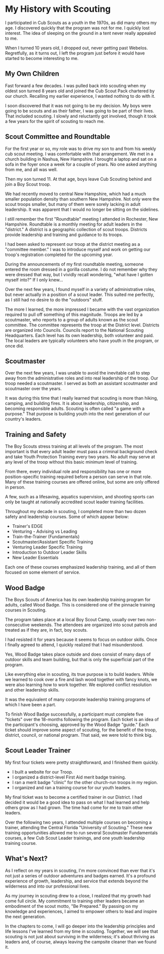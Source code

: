 # My History with Scouting

I participated in Cub Scouts as a youth in the 1970s, as did many others my age. I discovered quickly that the program was not for me. I quickly lost interest. The idea of sleeping on the ground in a tent never really appealed to me.

When I turned 10 years old, I dropped out, never getting past Webelos. Regretfully, as it turns out, I left the program just before it would have started to become interesting to me.

## My Own Children

Fast forward a few decades. I was pulled back into scouting when my oldest son turned 8 years old and joined the Cub Scout Pack chartered by our church. Recalling my earlier experience, I wanted nothing to do with it.

I soon discovered that it was not going to be my decision. My boys were going to be scouts and as their father, I was going to be part of their lives. That included scouting. I slowly and reluctantly got involved, though it took a few years for the spirit of scouting to reach me.

## Scout Committee and Roundtable

For the first year or so, my role was to drive my son to and from his weekly cub scout meeting. I was comfortable with that arrangement. We met in a church building in Nashua, New Hampshire. I brought a laptop and sat on a sofa in the foyer once a week for a couple of years. No one asked anything from me, and all was well.

Then my son turned 11. At that age, boys leave Cub Scouting behind and join a Boy Scout troop.

We had recently moved to central New Hampshire, which had a much smaller population density than southern New Hampshire. Not only were the scout troops smaller, but many of them were sorely lacking in adult leadership. It was apparent that I would no longer be sitting on the sidelines.

I still remember the first "Roundtable" meeting I attended in Rochester, New Hampshire. Roundtable is a monthly meeting for adult leaders in the "district." A district is a geographic collection of scout troops. Districts provide leadership and training and guidance to its troops.

I had been asked to represent our troop at the district meeting as a "committee member." I was to introduce myself and work on getting our troop's registration completed for the upcoming year.

During the announcements of my first roundtable meeting, someone entered the room dressed in a gorilla costume. I do not remember why they were dressed that way, but I vividly recall wondering, "what have I gotten myself into?" If I only knew\...

Over the next few years, I found myself in a variety of administrative roles, but never actually in a position of a scout leader. This suited me perfectly, as I still had no desire to do the "outdoors" stuff.

The more I learned, the more impressed I became with the vast organization required to pull off something of this magnitude. Troops are led by a scoutmaster, who reports to a group of adults known as the scout committee. The committee represents the troop at the District level. Districts are organized into Councils. Councils report to the National Scouting Headquarters. Each level has its own leadership, both volunteer and paid. The local leaders are typically volunteers who have youth in the program, or once did.

## Scoutmaster

Over the next few years, I was unable to avoid the inevitable call to step away from the administrative roles and into real leadership of the troop. Our troop needed a scoutmaster. I served as both an assistant scoutmaster and scoutmaster over the years.

It was during this time that I really learned that scouting is more than hiking, camping, and building fires. It is about leadership, citizenship, and becoming responsible adults. Scouting is often called "a game with a purpose." That purpose is building youth into the next generation of our country's leaders.

## Training and Safety

The Boy Scouts stress training at all levels of the program. The most important is that every adult leader must pass a criminal background check and take Youth Protection Training every two years. No adult may serve at any level of the troop without this basic minimum level of training.

From there, every individual role and responsibility has one or more position-specific training required before a person can serve in that role. Many of these training courses are offered online, but some are only offered in person.

A few, such as a lifesaving, aquatics supervision, and shooting sports can only be taught at nationally accredited scout leader training facilities.

Throughout my decade in scouting, I completed more than two dozen safety and leadership courses. Some of which appear below:

- Trainer\'s EDGE
- Venturing - Advising vs Leading
- Train-the-Trainer (Fundamentals)
- Scoutmaster/Assistant Specific Training
- Venturing Leader Specific Training
- Introduction to Outdoor Leader Skills
- New Leader Essentials

Each one of these courses emphasized leadership training, and all of them focused on some element of service.

## Wood Badge

The Boys Scouts of America has its own leadership training program for adults, called Wood Badge. This is considered one of the pinnacle training courses in Scouting.

The program takes place at a local Boy Scout Camp, usually over two non-consecutive weekends. The attendees are organized into scout patrols and treated as if they are, in fact, boy scouts.

I had resisted it for years because it seems to focus on outdoor skills. Once I finally agreed to attend, I quickly realized that I had misunderstood.

Yes, Wood Badge takes place outside and does consist of many days of outdoor skills and team building, but that is only the superficial part of the program.

Like everything else in scouting, its true purpose is to build leaders. While we learned to cook over a fire and lash wood together with fancy knots, we were also learning how to work together. We explored conflict resolution and other leadership skills.

It was the equivalent of many corporate leadership training programs of which I have been a part.

To finish Wood Badge successfully, a participant must complete five "tickets" over the 18-months following the program. Each ticket is an idea of the participant\'s choosing, approved by the Wood Badge "guide." Each ticket should improve some aspect of scouting, for the benefit of the troop, district, council, or national program. That said, we were told to think big.

## Scout Leader Trainer

My first four tickets were pretty straightforward, and I finished them quickly.

- I built a website for our Troop.
- I organized a district-level First Aid merit badge training.
- I ran a merit badge "clinic" for the other church-run troops in my region.
- I organized and ran a training course for our youth leaders.

My final ticket was to become a certified trainer in our District. I had decided it would be a good idea to pass on what I had learned and help others grow as I had grown. The time had come for me to train other leaders.

Over the following two years, I attended multiple courses on becoming a trainer, attending the Central Florida "University of Scouting." These new training opportunities allowed me to run several Scoutmaster Fundamentals courses, a few Cub Scout Leader trainings, and one youth leadership training course.

## What's Next?

As I reflect on my years in scouting, I'm more convinced than ever that it's not just a series of outdoor adventures and badges earned. It's a profound experience of growth, leadership, and service that extends beyond the wilderness and into our professional lives.

As my journey in scouting drew to a close, I realized that my growth had come full circle. My commitment to training other leaders became an embodiment of the scout motto, "Be Prepared." By passing on my knowledge and experiences, I aimed to empower others to lead and inspire the next generation.

In the chapters to come, I will go deeper into the leadership principles and life lessons I've learned from my time in scouting. Together, we will see that scouting is not just about surviving in the wilderness; it's about thriving as leaders and, of course, always leaving the campsite cleaner than we found it.
